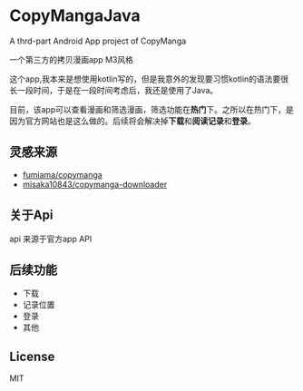 # CopyMangaJava
 A thrd-part Android App project of CopyManga
 
 一个第三方的拷贝漫画app M3风格

这个app,我本来是想使用kotlin写的，但是我意外的发现要习惯kotlin的语法要很长一段时间，于是在一段时间考虑后，我还是使用了Java。

目前，该app可以查看漫画和筛选漫画，筛选功能在**热门**下。之所以在热门下，是因为官方网站也是这么做的。后续将会解决掉**下载**和**阅读记录**和**登录**。

## 灵感来源

* [fumiama/copymanga](https://github.com/fumiama/copymanga)
* [misaka10843/copymanga-downloader](https://github.com/misaka10843/copymanga-downloader)

## 关于Api
api 来源于官方app API

## 后续功能
* 下载
* 记录位置
* 登录
* 其他

## License
MIT
